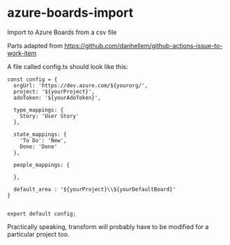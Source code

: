 # azure-boards-import

Import to Azure Boards from a csv file

Parts adapted from https://github.com/danhellem/github-actions-issue-to-work-item

A file called config.ts should look like this:


```
const config = {
  orgUrl: 'https://dev.azure.com/${yourorg/',
  project: '${yourProject}',
  adoToken: '${yourAdoToken}',

  type_mappings: {
    Story: 'User Story'
  },

  state_mappings: {
    'To Do': 'New',
    Done: 'Done'
  },

  people_mappings: {

  },

  default_area : '${yourProject}\\${yourDefaultBoard}'
}


export default config;
```

Practically speaking, transform will probably have to be modified for a particular project too.